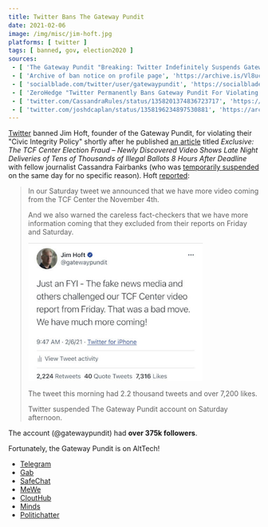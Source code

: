 ```yaml
---
title: Twitter Bans The Gateway Pundit
date: 2021-02-06
image: /img/misc/jim-hoft.jpg
platforms: [ twitter ]
tags: [ banned, gov, election2020 ]
sources:
 - [ 'The Gateway Pundit "Breaking: Twitter Indefinitely Suspends Gateway Pundit Account After We Announce More Video of TCF Center Fraud Will Be Released in Coming Days" by Jim Hoft (6 Feb 2021)', 'https://archive.is/SOgS3' ]
 - [ 'Archive of ban notice on profile page', 'https://archive.is/Vl8uc' ]
 - [ 'socialblade.com/twitter/user/gatewaypundit', 'https://socialblade.com/twitter/user/gatewaypundit' ]
 - [ 'ZeroHedge "Twitter Permanently Bans Gateway Pundit For Violating "Civic Integrity Policy"" by Tyler Durden (6 Feb 2021)', 'https://archive.is/NUkv0' ]
 - [ 'twitter.com/CassandraRules/status/1358201374836723717', 'https://archive.is/z7PwN' ]
 - [ 'twitter.com/joshdcaplan/status/1358196234897530881', 'https://archive.is/qvsBz' ]
---
```


[Twitter](/twitter/) banned Jim Hoft, founder of the Gateway Pundit, for
violating their "Civic Integrity Policy" shortly after he published [an
article](https://archive.is/ehruB) titled _Exclusive: The TCF Center Election
Fraud – Newly Discovered Video Shows Late Night Deliveries of Tens of Thousands
of Illegal Ballots 8 Hours After Deadline_ with fellow journalist Cassandra
Fairbanks (who was [temporarily
suspended](/events/twitter-restricts-tim-pool-tweet-ref-time-magazine/) on the
same day for no specific reason). Hoft [reported](https://archive.is/SOgS3):

> In our Saturday tweet we announced that we have more video coming from the
> TCF Center the November 4th.
>
> And we also warned the careless fact-checkers that we have more information
> coming that they excluded from their reports on Friday and Saturday.
>
> [<img src="prior-tweet.jpg" width="350" height="auto">](prior-tweet.jpg)
>
> The tweet this morning had 2.2 thousand tweets and over 7,200 likes.
>
> Twitter suspended The Gateway Pundit account on Saturday afternoon.

The account (@gatewaypundit) had **over 375k followers**.

Fortunately, the Gateway Pundit is on AltTech!

* [Telegram](https://t.me/gatewaypunditofficial)
* [Gab](https://gab.com/gatewaypundit)
* [SafeChat](https://safechat.com/channel/2775585583991869440)
* [MeWe](https://mewe.com/p/thegatewaypundit)
* [CloutHub](https://app.clouthub.com/public/de31dfd6-a8c2-4d87-9229-fd615cea059f)
* [Minds](https://www.minds.com/gatewaypundit_official)
* [Politichatter](https://politichatter.com/GatewayPunditNews)
